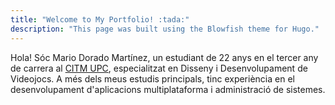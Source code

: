 ```yaml
---
title: "Welcome to My Portfolio! :tada:"
description: "This page was built using the Blowfish theme for Hugo."
---
```


Hola! Sóc Mario Dorado Martínez, un estudiant de 22 anys en el tercer any de carrera al <a href="https://www.citm.upc.edu/esp/estudis/graus-videojocs/">CITM UPC</a>, especialitzat en Disseny i Desenvolupament de Videojocs. A més dels meus estudis principals, tinc experiència en el desenvolupament d'aplicacions multiplataforma i administració de sistemes.